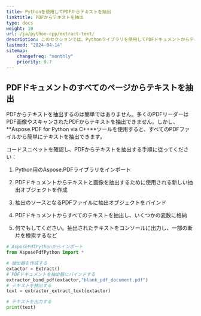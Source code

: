 ```yaml
---
title: Pythonを使用してPDFからテキストを抽出
linktitle: PDFからテキストを抽出
type: docs
weight: 10
url: /ja/python-cpp/extract-text/
description: このセクションでは、Pythonライブラリを使用してPDFドキュメントからテキストを抽出する方法について説明します。
lastmod: "2024-04-14"
sitemap:
    changefreq: "monthly"
    priority: 0.7
---
```


## PDFドキュメントのすべてのページからテキストを抽出

PDFからテキストを抽出するのは簡単ではありません。多くのPDFリーダーはPDF画像やスキャンされたPDFからテキストを抽出できません。しかし、**Aspose.PDF for Python via C++**ツールを使用すると、すべてのPDFファイルから簡単にテキストを抽出できます。

コードスニペットを確認し、PDFからテキストを抽出する手順に従ってください：

1. Python用のAspose.PDFライブラリをインポート
1. PDFドキュメントからテキストと画像を抽出するために使用される新しい抽出オブジェクトを作成
1. 抽出のソースとなるPDFファイルに抽出オブジェクトをバインド
1. PDFドキュメントからすべてのテキストを抽出し、いくつかの変数に格納

1. 何でもしてください。抽出されたテキストをコンソールに出力し、一部の断片を検索するなど

```python
# AsposePdfPythonからインポート
from AsposePdfPython import *

# 抽出器を作成する
extactor = Extract()
# PDFドキュメントを抽出器にバインドする
extractor_bind_pdf(extactor,"blank_pdf_document.pdf")
# テキストを抽出する
text = extractor_extract_text(extactor)

# テキストを出力する
print(text)
```